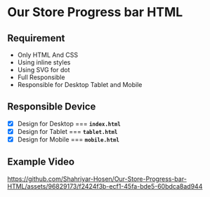 <h1>Our Store Progress bar HTML</h1>

## Requirement

- Only HTML And CSS
- Using inline styles
- Using SVG for dot
- Full Responsible
- Responsible for Desktop Tablet and Mobile

## Responsible Device

- [x] Design for Desktop === **`index.html`**
- [x] Design for Tablet === **`tablet.html`**
- [x] Design for Mobile === **`mobile.html`**

## Example Video

https://github.com/Shahriyar-Hosen/Our-Store-Progress-bar-HTML/assets/96829173/f2424f3b-ecf1-45fa-bde5-60bdca8ad944

